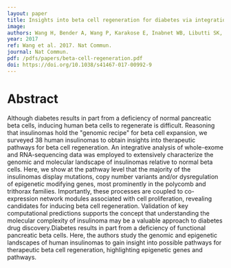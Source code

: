 ```yaml
---
layout: paper
title: Insights into beta cell regeneration for diabetes via integration of molecular landscapes in human insulinomas.
image: 
authors: Wang H, Bender A, Wang P, Karakose E, Inabnet WB, Libutti SK, Arnold A, Lambertini L, Stang M, Chen H, Kasai Y, Mahajan M, Kinoshita Y, Fernandez-Ranvier G, Becker TC, Takane KK, Walker LA, Saul S, Chen R, Scott DK, Ferrer J, Antipin Y, Donovan M, Uzilov AV, Reva B, Schadt EE, Losic B, Argmann C, Stewart AF
year: 2017
ref: Wang et al. 2017. Nat Commun.
journal: Nat Commun.
pdf: /pdfs/papers/beta-cell-regeneration.pdf
doi: https://doi.org/10.1038/s41467-017-00992-9
---
```


# Abstract

Although diabetes results in part from a deficiency of normal pancreatic beta cells, inducing human beta cells to regenerate is difficult. Reasoning that insulinomas hold the "genomic recipe" for beta cell expansion, we surveyed 38 human insulinomas to obtain insights into therapeutic pathways for beta cell regeneration. An integrative analysis of whole-exome and RNA-sequencing data was employed to extensively characterize the genomic and molecular landscape of insulinomas relative to normal beta cells. Here, we show at the pathway level that the majority of the insulinomas display mutations, copy number variants and/or dysregulation of epigenetic modifying genes, most prominently in the polycomb and trithorax families. Importantly, these processes are coupled to co-expression network modules associated with cell proliferation, revealing candidates for inducing beta cell regeneration. Validation of key computational predictions supports the concept that understanding the molecular complexity of insulinoma may be a valuable approach to diabetes drug discovery.Diabetes results in part from a deficiency of functional pancreatic beta cells. Here, the authors study the genomic and epigenetic landscapes of human insulinomas to gain insight into possible pathways for therapeutic beta cell regeneration, highlighting epigenetic genes and pathways.